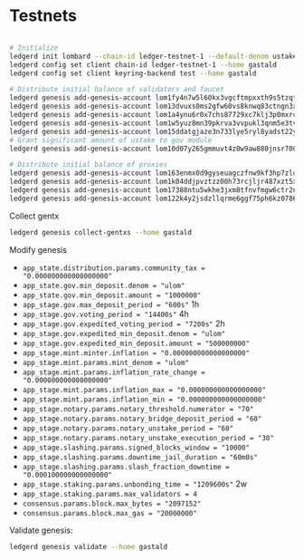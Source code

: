 # Testnets

```bash

# Initialize
ledgerd init lombard --chain-id ledger-testnet-1 --default-denom ustake --home gastald
ledgerd config set client chain-id ledger-testnet-1 --home gastald
ledgerd config set client keyring-backend test --home gastald

# Distribute initial balance of validators and faucet
ledgerd genesis add-genesis-account lom1fy4n7w5l60kx3vgcftmpxxth9s5tzqt4swqgvy "102000000ulom" --home gastald
ledgerd genesis add-genesis-account lom13dvuxs0ms2gfw60vs8knwq83ctngn3xpe7zche "17446744073709551615ulom" --home gastald
ledgerd genesis add-genesis-account lom1a4ynu6r0x7chs87729xc7klj3p0mxrc3pz2dmu "102000000ulom,1000ustake" --home gastald
ledgerd genesis add-genesis-account lom1w5yuz8mn39pkrva3vvpukl3qnm5e3tvpa6wh87 "102000000ulom,1000ustake" --home gastald
ledgerd genesis add-genesis-account lom15ddatgjaze3n733lye5ryl8yadst22ylm9503s "102000000ulom,1000ustake" --home gastald
# Grant significant amount of ustake to gov module
ledgerd genesis add-genesis-account lom10d07y265gmmuvt4z0w9aw880jnsr700jwkzx46 "21000000ustake" --home gastald --module-name gov

# Distribute initial balance of proxies
ledgerd genesis add-genesis-account lom163enmx0d9gyseuagczfnw9kf3hp7zlqzm3c793 "4000000ulom" --home gastald
ledgerd genesis add-genesis-account lom1k04ddjpvztzz00h73rcjljr487xzt5x28un0ne "4000000ulom" --home gastald
ledgerd genesis add-genesis-account lom17388ntu5wkhe3jxm8tfnvfmgw6ctr2n9lswnh7 "4000000ulom" --home gastald
ledgerd genesis add-genesis-account lom122k4y2jsdzllqrme6ggf75ph6kz07863gnx5va "4000000ulom" --home gastald
```

Collect gentx
```bash
ledgerd genesis collect-gentxs --home gastald
```

Modify genesis

* `app_state.distribution.params.community_tax = "0.000000000000000000"`
* `app_state.gov.min_deposit.denom = "ulom"`
* `app_state.gov.min_deposit.amount = "1000000"`
* `app_stage.gov.max_deposit_period = "600s"` 1h
* `app_stage.gov.voting_period = "14400s"` 4h
* `app_stage.gov.expedited_voting_period = "7200s"` 2h
* `app_stage.gov.expedited_min_deposit.denom = "ulom"`
* `app_stage.gov.expedited_min_deposit.amount = "500000000"`
* `app_stage.mint.minter.inflation = "0.000000000000000000"`
* `app_stage.mint.params.mint_denom = "ulom"`
* `app_stage.mint.params.inflation_rate_change = "0.000000000000000000"`
* `app_stage.mint.params.inflation_max = "0.000000000000000000"`
* `app_stage.mint.params.inflation_min = "0.000000000000000000"`
* `app_stage.notary.params.notary_threshold.numerator = "70"`
* `app_stage.notary.params.notary_bridge_deposit_period = "60"`
* `app_stage.notary.params.notary_unstake_period = "60"`
* `app_stage.notary.params.notary_unstake_execution_period = "30"`
* `app_stage.slashing.params.signed_blocks_window = "10000"`
* `app_stage.slashing.params.downtime_jail_duration = "60m0s"`
* `app_stage.slashing.params.slash_fraction_downtime = "0.000100000000000000"`
* `app_stage.staking.params.unbonding_time = "1209600s"` 2w
* `app_stage.staking.params.max_validators = 4`
* `consensus.params.block.max_bytes = "2097152"`
* `consensus.params.block.max_gas = "20000000"`

Validate genesis:
```bash
ledgerd genesis validate --home gastald
```
